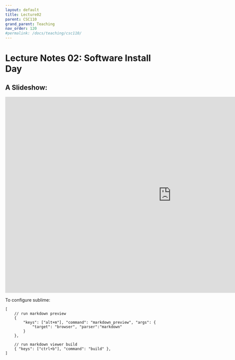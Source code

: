 ```yaml
---
layout: default
title: Lecture02
parent: CSC110
grand_parent: Teaching
nav_order: 120
#permalink: /docs/teaching/csc110/
---  
```

  

Lecture Notes 02: Software Install Day
===========================================



A Slideshow:
---------------


<iframe src="https://docs.google.com/presentation/d/e/2PACX-1vSFn9MdymRXp6TaC1U1xqHv-IjNZY4z2on633VaZt8i5akzZN25SC9GsJeIduwwu-6S8BWWVKbWp33W/embed?start=false&loop=false&delayms=60000" frameborder="0" width="1055" height="623" allowfullscreen="true" mozallowfullscreen="true" webkitallowfullscreen="true"></iframe>


To configure sublime: 

```
[
    // run markdown preview
    { 
        "keys": ["alt+m"], "command": "markdown_preview", "args": {
            "target": "browser", "parser":"markdown"
        } 
    },

    // run markdown viewer build
    { "keys": ["ctrl+b"], "command": "build" },
]

```